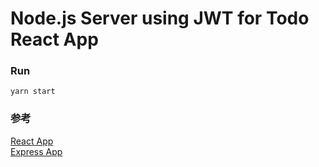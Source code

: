 # Node.js Server using JWT for Todo React App

### Run

```
yarn start
```

### 参考

[React App](https://www.bezkoder.com/react-redux-mysql-crud/#React_Redux_MySQL_CRUD_example_Overview)  
[Express App](https://www.bezkoder.com/node-js-jwt-authentication-mysql/#Source_Code)

